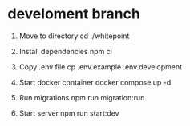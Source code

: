 # develoment branch

1. Move to directory
   cd ./whitepoint

2. Install dependencies
   npm ci

3. Copy .env file
   cp .env.example .env.development

4. Start docker container
   docker compose up -d

5. Run migrations
   npm run migration:run

6. Start server
   npm run start:dev

